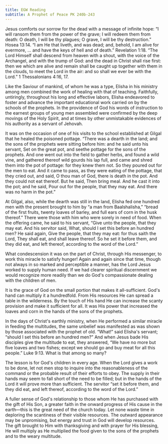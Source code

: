 ```yaml
---
title: EGW Reading
subtitle: A Prophet of Peace PK 240b-243
---
```


Jesus comforts our sorrow for the dead with a message of infinite hope: “I will ransom them from the power of the grave; I will redeem them from death: O death, I will be thy plagues; O grave, I will be thy destruction.” Hosea 13:14. “I am He that liveth, and was dead; and, behold, I am alive for evermore, ... and have the keys of hell and of death.” Revelation 1:18. “The Lord Himself shall descend from heaven with a shout, with the voice of the Archangel, and with the trump of God: and the dead in Christ shall rise first: then we which are alive and remain shall be caught up together with them in the clouds, to meet the Lord in the air: and so shall we ever be with the Lord.” 1 Thessalonians 4:16, 17.

Like the Saviour of mankind, of whom he was a type, Elisha in his ministry among men combined the work of healing with that of teaching. Faithfully, untiringly, throughout his long and effective labors, Elisha endeavored to foster and advance the important educational work carried on by the schools of the prophets. In the providence of God his words of instruction to the earnest groups of young men assembled were confirmed by the deep movings of the Holy Spirit, and at times by other unmistakable evidences of his authority as a servant of Jehovah.

It was on the occasion of one of his visits to the school established at Gilgal that he healed the poisoned pottage. “There was a dearth in the land; and the sons of the prophets were sitting before him: and he said unto his servant, Set on the great pot, and seethe pottage for the sons of the prophets. And one went out into the field to gather herbs, and found a wild vine, and gathered thereof wild gourds his lap full, and came and shred them into the pot of pottage: for they knew them not. So they poured out for the men to eat. And it came to pass, as they were eating of the pottage, that they cried out, and said, O thou man of God, there is death in the pot. And they could not eat thereof. But he said, Then bring meal. And he cast it into the pot; and he said, Pour out for the people, that they may eat. And there was no harm in the pot.”

At Gilgal, also, while the dearth was still in the land, Elisha fed one hundred men with the present brought to him by “a man from Baalshalisha,” “bread of the first fruits, twenty loaves of barley, and full ears of corn in the husk thereof.” There were those with him who were sorely in need of food. When the offering came, he said to his servant, “Give unto the people, that they may eat. And his servitor said, What, should I set this before an hundred men? He said again, Give the people, that they may eat: for thus saith the Lord, They shall eat, and shall leave thereof. So he set it before them, and they did eat, and left thereof, according to the word of the Lord.”

What condescension it was on the part of Christ, through His messenger, to work this miracle to satisfy hunger! Again and again since that time, though not always in so marked and perceptible a manner, has the Lord Jesus worked to supply human need. If we had clearer spiritual discernment we would recognize more readily than we do God's compassionate dealing with the children of men.

It is the grace of God on the small portion that makes it all-sufficient. God's hand can multiply it a hundredfold. From His resources He can spread a table in the wilderness. By the touch of His hand He can increase the scanty provision and make it sufficient for all. It was His power that increased the loaves and corn in the hands of the sons of the prophets.

In the days of Christ's earthly ministry, when He performed a similar miracle in feeding the multitudes, the same unbelief was manifested as was shown by those associated with the prophet of old. “What!” said Elisha's servant; “should I set this before an hundred men?” And when Jesus bade His disciples give the multitude to eat, they answered, “We have no more but five loaves and two fishes; except we should go and buy meat for all this people.” Luke 9:13. What is that among so many?

The lesson is for God's children in every age. When the Lord gives a work to be done, let not men stop to inquire into the reasonableness of the command or the probable result of their efforts to obey. The supply in their hands may seem to fall short of the need to be filled; but in the hands of the Lord it will prove more than sufficient. The servitor “set it before them, and they did eat, and left thereof, according to the word of the Lord.”

A fuller sense of God's relationship to those whom He has purchased with the gift of His Son, a greater faith in the onward progress of His cause in the earth—this is the great need of the church today. Let none waste time in deploring the scantiness of their visible resources. The outward appearance may be unpromising, but energy and trust in God will develop resources. The gift brought to Him with thanksgiving and with prayer for His blessing, He will multiply as He multiplied the food given to the sons of the prophets and to the weary multitude.